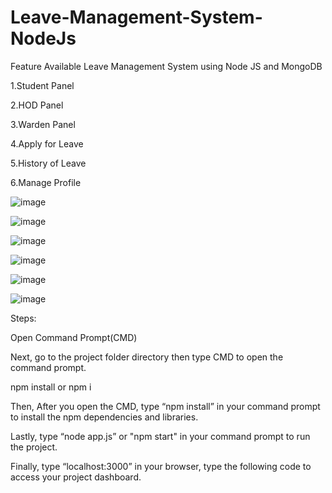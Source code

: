 # Leave-Management-System-NodeJs


Feature Available Leave Management System using Node JS and MongoDB

1.Student Panel

2.HOD Panel

3.Warden Panel

4.Apply for Leave

5.History of Leave

6.Manage Profile

![image](https://user-images.githubusercontent.com/87484675/200518857-5f555eb8-63cb-4252-b45a-6be784b14b38.png)

![image](https://user-images.githubusercontent.com/87484675/200518975-f2d8c8f3-03f0-4dad-bd87-163be3689c99.png)

![image](https://user-images.githubusercontent.com/87484675/200519046-af1f04f3-a6e8-47e0-b25d-8b5ae483ab4a.png)

![image](https://user-images.githubusercontent.com/87484675/200519155-37e7d436-fb91-4466-8c6a-c489ec15bb13.png)

![image](https://user-images.githubusercontent.com/87484675/200519214-ccba1a17-e9bf-42b7-889d-e4cd40329b83.png)

![image](https://user-images.githubusercontent.com/87484675/200519258-65b28650-0c46-4738-a2d2-35cad76b4701.png)


Steps:

Open Command Prompt(CMD)

Next, go to the project folder directory then type CMD to open the command prompt.

npm install or npm i

Then, After you open the CMD, type “npm install” in your command prompt to install the npm dependencies and libraries.

Lastly, type “node app.js” or "npm start" in your command prompt to run the project.

Finally, type “localhost:3000” in your browser, type the following code to access your project dashboard.
